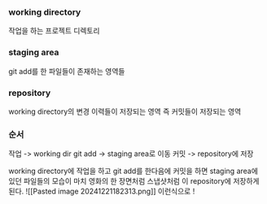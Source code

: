 

### working directory
작업을 하는 프로젝트 디렉토리


### staging area
git add를 한 파일들이 존재하는 영역들


### repository
working directory의 변경 이력들이 저장되는 영역
즉 커밋들이 저장되는 영역

### 순서
작업 -> working dir
git add -> staging area로 이동
커밋 -> repository에 저장

working directory에 작업을 하고 git add를 한다음에 커밋을 하면 staging area에 있던 파일들의 모습이 마치 영화의 한 장면처럼 스냅샷처럼 이 repository에 저장하게 된다.
![[Pasted image 20241221182313.png]] 
이런식으로 !